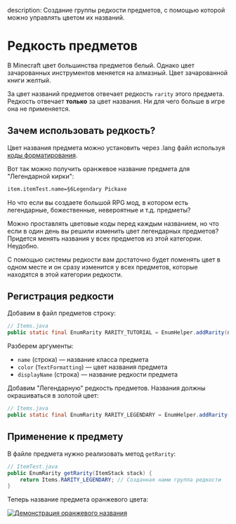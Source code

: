 description: Создание группы редкости предметов, с помощью которой можно управлять цветом их названий.

# Редкость предметов

В Minecraft цвет большинства предметов белый. Однако цвет зачарованных инструментов меняется на алмазный.
Цвет зачарованной книги желтый.

За цвет названий предметов отвечает редкость `rarity` этого предмета. Редкость отвечает **только** за цвет названия.
Ни для чего больше в игре она не применяется.

## Зачем использовать редкость?

Цвет названия предмета можно установить через .lang файл используя [коды форматирования](http://minecraft.gamepedia.com/Formatting_codes).

Вот так можно получить оранжевое название предмета для "Легендарной кирки":

```markdown
item.itemTest.name=§6Legendary Pickaxe
```

Но что если вы создаете большой RPG мод, в котором есть легендарные, божественные, невероятные и т.д. предметы?

Можно проставлять цветовые коды перед каждым названием, но что если в один день вы решили изменить цвет легендарных предметов?
Придется менять названия у всех предметов из этой категории. Неудобно.

С помощью системы редкости вам достаточно будет поменять цвет в одном месте и он сразу изменится у всех предметов, которые
находятся в этой категории редкости.

## Регистрация редкости

Добавим в файл предметов строку:

```java
// Items.java
public static final EnumRarity RARITY_TUTORIAL = EnumHelper.addRarity(name, color, displayName);
```

Разберем аргументы:
* `name` (строка) — название класса предмета
* `color` (`TextFormatting`) — цвет названия предмета
* `displayName` (строка) — название редкости предмета

Добавим "Легендарную" редкость предметов. Названия должны окрашиваться в золотой цвет:

```java
// Items.java
public static final EnumRarity RARITY_LEGENDARY = EnumHelper.addRarity("RARITY_LEGENDARY", TextFormatting.GOLD, "Legendary");
```

## Применение к предмету

В файле предмета нужно реализовать метод `getRarity`:

```java
// ItemTest.java
public EnumRarity getRarity(ItemStack stack) {
    return Items.RARITY_LEGENDARY; // Созданная нами группа редкости
}
```

Теперь название предмета оранжевого цвета:

[![Демонстрация оранжевого названия](images/legendary_test.png)](images/legendary_test.png)